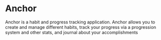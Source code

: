 # Anchor

Anchor is a habit and progress tracking application. Anchor allows you to create and manage different habits, track your progress via a progression system and other stats, and journal about your accomplishments
